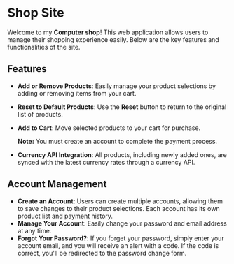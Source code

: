 # Shop Site

Welcome to my **Computer shop**! This web application allows users to manage their shopping experience easily. Below are the key features and functionalities of the site.

## Features

- **Add or Remove Products**: Easily manage your product selections by adding or removing items from your cart.
- **Reset to Default Products**: Use the **Reset** button to return to the original list of products.
- **Add to Cart**: Move selected products to your cart for purchase.
  
  **Note:** You must create an account to complete the payment process.

- **Currency API Integration**: All products, including newly added ones, are synced with the latest currency rates through a currency API.

## Account Management

- **Create an Account**: Users can create multiple accounts, allowing them to save changes to their product selections. Each account has its own product list and payment history.
- **Manage Your Account**: Easily change your password and email address at any time.
- **Forgot Your Password?**: If you forget your password, simply enter your account email, and you will receive an alert with a code. If the code is correct, you'll be redirected to the password change form.
